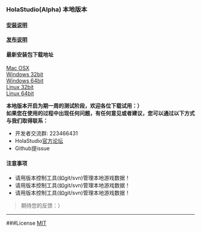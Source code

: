 ### HolaStudio(Alpha) 本地版本

#### [安装说明](https://github.com/Holaverse/HolaStudioLocalEdition/blob/master/INSTALL.md)

#### [发布说明](https://github.com/Holaverse/HolaStudioLocalEdition/blob/master/ReleaseNotes.md)



#### 最新安装包下载地址

[Mac OSX](http://pan.baidu.com/s/1pKOBVOR)  
[Windows 32bit](http://pan.baidu.com/s/1jI4J8Qa)  
[Windows 64bit](http://pan.baidu.com/s/1c12DGis)  
[Linux 32bit](http://pan.baidu.com/s/1eR5r25W)  
[Linux 64bit](http://pan.baidu.com/s/1slcKXVB)

**本地版本开启为期一周的测试阶段，欢迎各位下载试用：）**<br>
**如果您在使用的过程中出现任何问题，有任何意见或者建议，您可以通过以下方式与我们取得联系：**  
- 开发者交流群: 223466431
- HolaStudio[官方论坛](http://support.holaverse.cn)
- Github提issue

#### 注意事项
* 请用版本控制工具(如git/svn)管理本地游戏数据！
* 请用版本控制工具(如git/svn)管理本地游戏数据！
* 请用版本控制工具(如git/svn)管理本地游戏数据！

> 期待您的反馈：）

---

###License [MIT](https://github.com/Holaverse/HolaStudioLocalEdition/blob/master/LICENSE)

